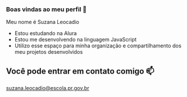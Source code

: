 ### Boas vindas ao meu perfil 💙
Meu nome é Suzana Leocadio

- Estou estudando na Alura
- Estou me desenvolvendo na linguagem JavaScript
- Utilizo esse espaço para minha organização e compartilhamento dos meu projetos desenvolvidos

## Você pode entrar em contato comigo 📫
suzana.leocadio@escola.pr.gov.br
